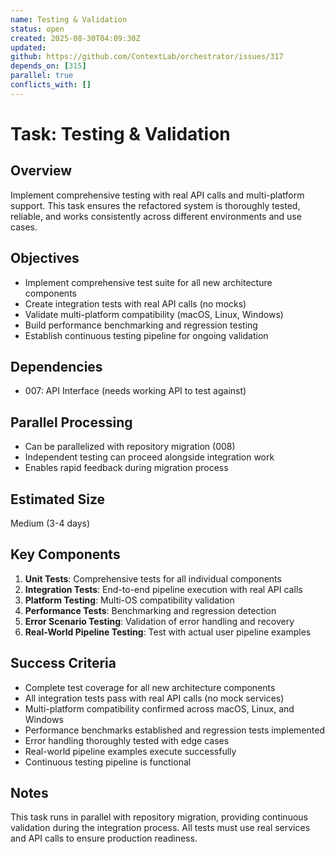 ```yaml
---
name: Testing & Validation
status: open
created: 2025-08-30T04:09:30Z
updated: 
github: https://github.com/ContextLab/orchestrator/issues/317
depends_on: [315]
parallel: true
conflicts_with: []
---
```


# Task: Testing & Validation

## Overview
Implement comprehensive testing with real API calls and multi-platform support. This task ensures the refactored system is thoroughly tested, reliable, and works consistently across different environments and use cases.

## Objectives
- Implement comprehensive test suite for all new architecture components
- Create integration tests with real API calls (no mocks)
- Validate multi-platform compatibility (macOS, Linux, Windows)
- Build performance benchmarking and regression testing
- Establish continuous testing pipeline for ongoing validation

## Dependencies
- 007: API Interface (needs working API to test against)

## Parallel Processing
- Can be parallelized with repository migration (008)
- Independent testing can proceed alongside integration work
- Enables rapid feedback during migration process

## Estimated Size
Medium (3-4 days)

## Key Components
1. **Unit Tests**: Comprehensive tests for all individual components
2. **Integration Tests**: End-to-end pipeline execution with real API calls
3. **Platform Testing**: Multi-OS compatibility validation
4. **Performance Tests**: Benchmarking and regression detection
5. **Error Scenario Testing**: Validation of error handling and recovery
6. **Real-World Pipeline Testing**: Test with actual user pipeline examples

## Success Criteria
- Complete test coverage for all new architecture components
- All integration tests pass with real API calls (no mock services)
- Multi-platform compatibility confirmed across macOS, Linux, and Windows
- Performance benchmarks established and regression tests implemented
- Error handling thoroughly tested with edge cases
- Real-world pipeline examples execute successfully
- Continuous testing pipeline is functional

## Notes
This task runs in parallel with repository migration, providing continuous validation during the integration process. All tests must use real services and API calls to ensure production readiness.